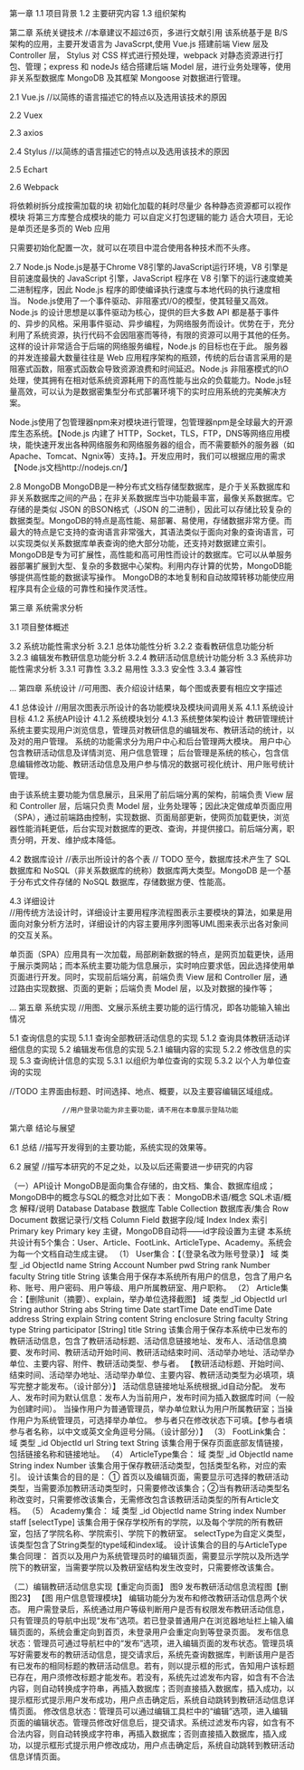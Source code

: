 第一章
1.1 项目背景
1.2 主要研究内容
1.3 组织架构

第二章 系统关键技术   //本章建议不超过6页，多进行文献引用
该系统基于是 B/S 架构的应用，主要开发语言为 JavaScrpt,使用 Vue.js 搭建前端 View 层及 Controller 层，
Stylus 对 CSS 样式进行预处理，webpack 对静态资源进行打包、管理；express 和 nodeJs 结合搭建后端 Model 层，进行业务处理等，使用非关系型数据库 MongoDB 及其框架 Mongoose 对数据进行管理。

2.1 Vue.js          //以简练的语言描述它的特点以及选用该技术的原因

2.2 Vuex

2.3 axios

2.4 Stylus    //以简练的语言描述它的特点以及选用该技术的原因

2.5 Echart

2.6 Webpack

将依赖树拆分成按需加载的块
初始化加载的耗时尽量少
各种静态资源都可以视作模块
将第三方库整合成模块的能力
可以自定义打包逻辑的能力
适合大项目，无论是单页还是多页的 Web 应用

只需要初始化配置一次，就可以在项目中混合使用各种技术而不头疼。

2.7 Node.js
	Node.js是基于Chrome V8引擎的JavaScript运行环境，V8 引擎是目前速度最快的 JavaScript 引擎，JavaScript 程序在 V8 引擎下的运行速度媲美二进制程序，因此 Node.js 程序的即使编译执行速度与本地代码的执行速度相当。
Node.js使用了一个事件驱动、非阻塞式I/O的模型，使其轻量又高效。
Node.js 的设计思想是以事件驱动为核心，提供的巨大多数 API 都是基于事件的、异步的风格。采用事件驱动、异步编程，为网络服务而设计。优势在于，充分利用了系统资源，执行代码不会因阻塞而等待，有限的资源可以用于其他的任务。这样的设计非常适合于后端的网络服务编程，Node.js 的目标也在于此。
服务器的并发连接最大数量往往是 Web 应用程序架构的瓶颈，传统的后台语言采用的是阻塞式函数，阻塞式函数会导致资源浪费和时间延迟。Node.js 非阻塞模式的I\O处理，使其拥有在相对低系统资源耗用下的高性能与出众的负载能力。Node.js轻量高效，可以认为是数据密集型分布式部署环境下的实时应用系统的完美解决方案。

Node.js使用了包管理器npm来对模块进行管理，包管理器npm是全球最大的开源库生态系统。【Node.js 内建了 HTTP，Socket，TLS，FTP，DNS等网络应用模块，能快速开发出各种网络服务和网络服务器的组合，而不需要额外的服务器（如Apache、Tomcat、Ngnix等）支持。】。开发应用时，我们可以根据应用的需求【Node.js文档http://nodejs.cn/】

2.8 MongoDB 
	MongoDB是一种分布式文档存储型数据库，是介于关系数据库和非关系数据库之间的产品；在非关系数据库当中功能最丰富，最像关系数据库。它存储的是类似 JSON 的BSON格式（JSON 的二进制），因此可以存储比较复杂的数据类型。MongoDB的特点是高性能、易部署、易使用，存储数据非常方便。而最大的特点是它支持的查询语言非常强大，其语法类似于面向对象的查询语言，可以实现类似关系数据库单表查询的绝大部分功能，还支持对数据建立索引。
	MongoDB是专为可扩展性，高性能和高可用性而设计的数据库。它可以从单服务器部署扩展到大型、复杂的多数据中心架构。利用内存计算的优势，MongoDB能够提供高性能的数据读写操作。 MongoDB的本地复制和自动故障转移功能使应用程序具有企业级的可靠性和操作灵活性。


第三章 系统需求分析

3.1 项目整体概述

3.2 系统功能性需求分析
	3.2.1 总体功能性分析
	3.2.2 查看教研信息功能分析
	3.2.3 编辑发布教研信息功能分析
	3.2.4 教研活动信息统计功能分析
3.3 系统非功能性需求分析
	3.3.1 可靠性
	3.3.2 易用性
	3.3.3 安全性
	3.3.4 兼容性

…
第四章 系统设计  //可用图、表介绍设计结果，每个图或表要有相应文字描述

4.1 总体设计     //用层次图表示所设计的各功能模块及模块间调用关系
	4.1.1 系统设计目标
	4.1.2 系统API设计
	4.1.2 系统模块划分
	4.1.3 系统整体架构设计
教研管理统计系统主要实现用户浏览信息，管理员对教研信息的编辑发布、教研活动的统计，以及对的用户管理。
系统的功能需求分为用户中心和后台管理两大模块。
	用户中心包含教研活动信息及详情浏览、用户信息管理；
	后台管理是系统的核心，包含信息编辑修改功能、教研活动信息及用户参与情况的数据可视化统计、用户账号统计管理。

由于该系统主要功能为信息展示，且采用了前后端分离的架构，前端负责 View 层和 Controller 层，后端只负责 Model 层，业务处理等；因此决定做成单页面应用（SPA），通过前端路由控制，实现数据、页面局部更新，使网页加载更快，浏览器性能消耗更低，后台实现对数据库的更改、查询，并提供接口。前后端分离，职责分明，开发、维护成本降低。

4.2 数据库设计   //表示出所设计的各个表
// TODO
至今，数据库技术产生了 SQL 数据库和 NoSQL（非关系数据库的统称）数据库两大类型。MongoDB 是一个基于分布式文件存储的 NoSQL 数据库，存储数据方便、性能高。


4.3 详细设计     
//用传统方法设计时，详细设计主要用程序流程图表示主要模块的算法，如果是用面向对象分析方法时，详细设计的内容主要用序列图等UML图来表示出各对象间的交互关系。

单页面（SPA）应用具有一次加载，局部刷新数据的特点，是网页加载更快，适用于展示类网站；而本系统主要功能为信息展示，实时响应要求低，因此选择使用单页面进行开发。同时，实现前后端分离，前端负责 View 层和 Controller 层，通过路由实现数据、页面的更新；后端负责 Model 层，以及对数据的操作等；

…
第五章 系统实现  //用图、文展示系统主要功能的运行情况，即各功能输入输出情况

5.1 查询信息的实现
5.1.1 查询全部教研活动信息的实现
5.1.2 查询具体教研活动详细信息的实现
5.2 编辑发布信息的实现
	5.2.1 编辑内容的实现
	5.2.2 修改信息的实现
5.3 查询统计信息的实现
	5.3.1 以组织为单位查询的实现
	5.3.2 以个人为单位查询的实现 

//TODO
主界面由标题、时间选择、地点、概要，以及主要容编辑区域组成。


                 //用户登录功能为非主要功能，请不用在本章展示登陆功能
第六章 结论与展望

6.1 总结      //描写开发得到的主要功能，系统实现的效果等。

6.2 展望      //描写本研究的不足之处，以及以后还需要进一步研究的内容



（一）API设计
MongoDB是面向集合存储的，由文档、集合、数据库组成；MongoDB中的概念与SQL的概念对比如下表：
MongoDB术语/概念	SQL术语/概念	解释/说明
Database	Database	数据库
Table	Collection	数据库表/集合
Row	Document	数据记录行/文档
Column	Field	数据字段/域
Index	Index	索引
Primary key	Primary key	主键，MongoDB自动将——id字段设置为主键
本系统共设计有5个集合：User、Article、FootLink、ArticleType、Academy。系统会为每一个文档自动生成主键。
（1）	User集合：【（登录名改为账号登录）】
域	类型
_id	ObjectId
name	String
Account	Number
pwd	String
rank	Number
faculty	String
title	String
	该集合用于保存本系统所有用户的信息，包含了用户名称、账号、用户密码、用户等级、用户所属教研室、用户职称。
（2）	Article集合：【删除unit（摘要）、explain，举办单位选择截图】
域	类型
_id	ObjectId
url	String
author	String
abs	String
time	Date
startTime	Date
endTime	Date
address	String
explain	String
content	String
enclosure	String
faculty	String
type	String
participator	[String]
title	String
	该集合用于保存本系统中已发布的教研活动信息，包含了教研活动标题、活动信息链接地址、发布人、活动信息摘要、发布时间、教研活动开始时间、教研活动结束时间、活动举办地址、活动举办单位、主要内容、附件、教研活动类型、参与者。
	【教研活动标题、开始时间、结束时间、活动举办地址、活动举办单位、主要内容、教研活动类型为必填项，填写完整才能发布。（设计部分）】
活动信息链接地址系统根据_id自动分配。
	发布人、发布时间为默认信息：发布人为当前用户，发布时间为插入数据库时间（一般为创建时间）。
	当操作用户为普通管理员，举办单位默认为用户所属教研室；当操作用户为系统管理员，可选择举办单位。
	参与者只在修改状态下可填。【参与者填参与者名称，以中文或英文全角逗号分隔。（设计部分）】
（3）	FootLink集合：
域	类型
_id	ObjectId
url	String
text	String
该集合用于保存页面底部友情链接，包括链接名称和链接地址。
（4）	ArticleType集合：
域	类型
_id	ObjectId
name	String
index	Number
	该集合用于保存教研活动类型，包括类型名称，对应的索引。
设计该集合的目的是：
①	首页以及编辑页面，需要显示可选择的教研活动类型，当需要添加教研活动类型时，只需要修改该集合；②当有教研活动类型名称改变时，只需要修改该集合，无需修改包含该教研活动类型的所有Article文档。
（5）	Academy集合：
域	类型
_id	ObjectId
name	String
index	Number
staff	[selectType]
该集合用于保存学校所有的学院，以及每个学院的所有教研室，包括了学院名称、学院索引、学院下的教研室。
selectType为自定义类型，该类型包含了String类型的type域和index域。
设计该集合的目的与ArticleType集合同理：
首页以及用户为系统管理员时的编辑页面，需要显示学院以及所选学院下的教研室，当需要学院以及教研室结构发生改变时，只需要修改该集合。

（二）编辑教研活动信息实现【重定向页面】
图9  发布教研活动信息流程图【删图23】
【图  用户信息管理模块】
编辑功能分为发布和修改教研活动信息两个状态。
用户需登录后，系统通过用户等级判断用户是否有权限发布教研活动信息，只有管理员的导航中出现“发布”选项。若已登录普通用户在浏览器地址栏上输入编辑页面的，系统会重定向到首页，未登录用户会重定向到等登录页面。
发布信息状态：管理员可通过导航栏中的“发布”选项，进入编辑页面的发布状态。管理员填写好需要发布的教研活动信息，提交请求后，系统先查询数据库，判断该用户是否有已发布的相同标题的教研活动信息。若有，则以提示框的形式，告知用户该标题已存在，用户须修改标题才能发布。若没有，系统先过滤发布内容，如含有不合法内容，则自动转换成字符串，再插入数据库；否则直接插入数据库，插入成功，以提示框形式提示用户发布成功，用户点击确定后，系统自动跳转到教研活动信息详情页面。
修改信息状态：管理员可以通过编辑工具栏中的“编辑”选项，进入编辑页面的编辑状态。管理员修改好信息后，提交请求。系统过滤发布内容，如含有不合法内容，则自动转换成字符串，再插入数据库；否则直接插入数据库，插入成功，以提示框形式提示用户修改成功，用户点击确定后，系统自动跳转到教研活动信息详情页面。

